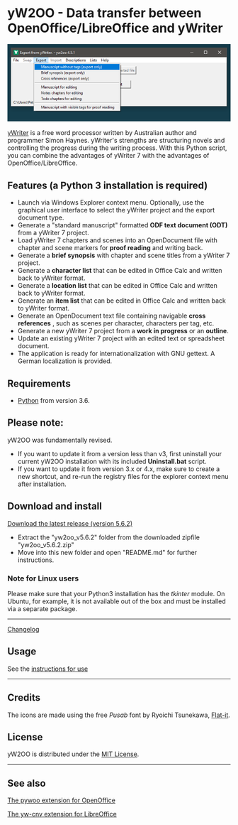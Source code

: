 # yW2OO - Data transfer between OpenOffice/LibreOffice and yWriter

![screenshot](Screenshots/yw2oo_cm.png)


[yWriter](http://spacejock.com/yWriter7.html) is a free word processor written by Australian author and programmer Simon Haynes. yWriter's strengths are structuring novels and controlling the progress during the writing process. With this Python script, you can combine the advantages of yWriter 7 with the advantages of OpenOffice/LibreOffice.


## Features (a Python 3 installation is required)

- Launch via Windows Explorer context menu. Optionally, use the graphical user interface to select the yWriter project and the export    document type. 
- Generate a "standard manuscript" formatted **ODF text document (ODT)** from a yWriter 7 project.
- Load yWriter 7 chapters and scenes into an OpenDocument file with chapter and scene markers for **proof reading** and writing back.
- Generate a **brief synopsis** with chapter and scene titles from a yWriter 7 project.
- Generate a **character list** that can be edited in Office Calc and written back to yWriter format.
- Generate a **location list** that can be edited in Office Calc and written back to yWriter format.
- Generate an **item list** that can be edited in Office Calc and written back to yWriter format.
- Generate an OpenDocument text file containing navigable **cross references** , such as scenes per character, characters per tag, etc.
- Generate a new yWriter 7 project from a **work in progress** or an **outline**.
- Update an existing yWriter 7 project with an edited text or spreadsheet document.
- The application is ready for internationalization with GNU gettext. A German localization is provided. 

    
## Requirements

- [Python](https://www.python.org/) from version 3.6.

## Please note: 

yW2OO was fundamentally revised. 

- If you want to update it from a version less than v3, 
first uninstall your current yW2OO installation with its included **Uninstall.bat** script.
- If you want to update it from version 3.x or 4.x, make sure to create a new shortcut, and re-run the registry files for the explorer context menu after installation.

## Download and install

[Download the latest release (version 5.6.2)](https://raw.githubusercontent.com/peter88213/yW2OO/main/dist/yw2oo_v5.6.2.zip)

- Extract the "yw2oo_v5.6.2" folder from the downloaded zipfile "yw2oo_v5.6.2.zip"
- Move into this new folder and open "README.md" for further instructions.

### Note for Linux users

Please make sure that your Python3 installation has the *tkinter* module. On Ubuntu, for example, it is not available out of the box and must be installed via a separate package. 

---

[Changelog](changelog)

## Usage

See the [instructions for use](usage)

---


## Credits

The icons are made using the free *Pusab* font by Ryoichi Tsunekawa, [Flat-it](http://flat-it.com/).

## License

yW2OO is distributed under the [MIT License](http://www.opensource.org/licenses/mit-license.php).

---

## See also

[The pywoo extension for OpenOffice](https://peter88213.github.io/pywoo)

[The yw-cnv extension for LibreOffice](https://peter88213.github.io/yw-cnv)

